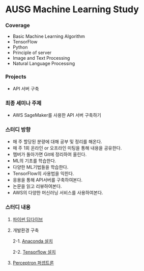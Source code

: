 # AUSG Machine Learning Study

### Coverage
- Basic Machine Learning Algorithm
- TensorFlow
- Python
- Principle of server
- Image and Text Processing
- Natural Language Processing

### Projects
- API 서버 구축

### 최종 세미나 주제
- AWS SageMaker를 사용한 API 서버 구축하기

### 스터디 방향
- 매 주 할당된 분량에 대해 공부 및 정리를 해온다.
- 매 주 1회 온라인 or 오프라인 미팅을 통해 내용을 공유한다.
- 멤버가 돌아가면 Git에 정리하여 올린다.
- ML의 기초를 학습한다.
- 다양한 ML기법들을 학습한다.
- TensorFlow의 사용법을 익힌다.
- 응용을 통해 API서버를 구축하여본다.
- 논문을 읽고 리뷰하여본다.
- AWS의 다양한 머신러닝 서비스를 사용하여본다.

### 스터디 내용
1. [파이썬 딥다이브](https://github.com/iamcho2/ausg-machine-learning-study/blob/master/1.%20python-deep-dive.md)
2. 개발환경 구축

	2-1. [Anaconda 설치](https://github.com/iamcho2/ausg-machine-learning-study/blob/master/2-1.%20making-enviroments-anaconda.md)
    
	2-2. [Tensorflow 설치](https://github.com/iamcho2/ausg-machine-learning-study/blob/master/2-2.%20making-enviroments-tensorflow.md)
	
3. [Perceptron 퍼셉트론](https://github.com/iamcho2/AUSG-machine-learning-study/blob/master/3.%20perceptron.md)
